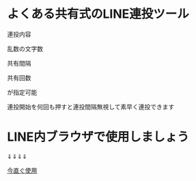 # よくある共有式のLINE連投ツール

連投内容

乱数の文字数

共有間隔

共有回数

が指定可能

連投開始を何回も押すと連投間隔無視して素早く連投できます

# LINE内ブラウザで使用しましょう
⇓⇓⇓⇓
<html>
  <body>
<a href="https://endroll2288-sys.github.io/RAID-LINE/toll/">今直ぐ使用</a>
  </body>
</html>





